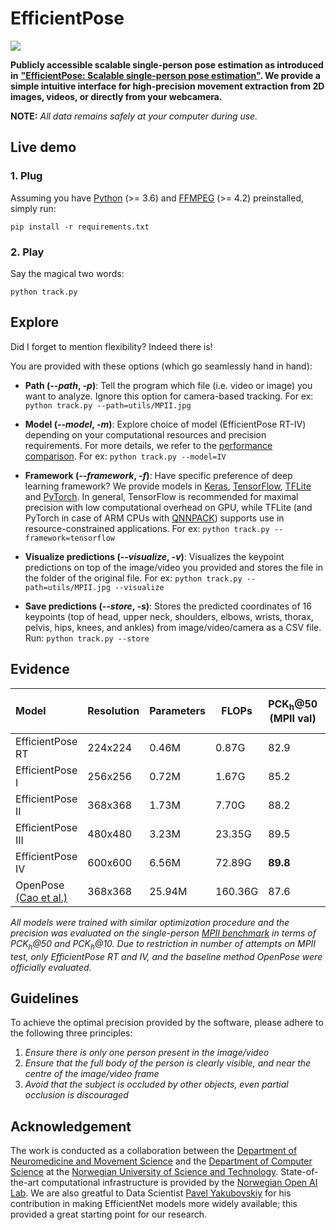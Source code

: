 # EfficientPose
![](utils/EfficientPose.gif)

**Publicly accessible scalable single-person pose estimation as introduced in** [**"EfficientPose: Scalable single-person pose estimation"**](https://arxiv.org/abs/****.*****)**. We provide a simple intuitive interface for high-precision movement extraction from 2D images, videos, or directly from your webcamera.** 

**NOTE:** *All data remains safely at your computer during use.*

## Live demo

### 1. Plug

Assuming you have [Python](https://www.python.org/downloads/) (>= 3.6) and [FFMPEG](http://ffmpeg.org/download.html) (>= 4.2) preinstalled, simply run: 

```pip install -r requirements.txt```

### 2. Play

Say the magical two words:

```python track.py```

## Explore

Did I forget to mention flexibility? Indeed there is!

You are provided with these options (which go seamlessly hand in hand):
- **Path (*--path*, *-p*)**: Tell the program which file (i.e. video or image) you want to analyze. Ignore this option for camera-based tracking. For ex: ```python track.py --path=utils/MPII.jpg```

- **Model (*--model*, *-m*)**: Explore choice of model (EfficientPose RT-IV) depending on your computational resources and precision requirements. For more details, we refer to the [performance comparison](#evidence). For ex: ```python track.py --model=IV```

- **Framework (*--framework*, *-f*)**: Have specific preference of deep learning framework? We provide models in [Keras](https://keras.io/), [TensorFlow](https://www.tensorflow.org/), [TFLite](https://www.tensorflow.org/lite) and [PyTorch](https://pytorch.org/). In general, TensorFlow is recommended for maximal precision with low computational overhead on GPU, while TFLite (and PyTorch in case of ARM CPUs with [QNNPACK](https://engineering.fb.com/ml-applications/qnnpack/)) supports use in resource-constrained applications. For ex: ```python track.py --framework=tensorflow```

- **Visualize predictions (*--visualize*, *-v*)**: Visualizes the keypoint predictions on top of the image/video you provided and stores the file in the folder of the original file. For ex: ```python track.py --path=utils/MPII.jpg --visualize```

- **Save predictions (*--store*, *-s*)**: Stores the predicted coordinates of 16 keypoints (top of head, upper neck, shoulders, elbows, wrists, thorax, pelvis, hips, knees, and ankles) from image/video/camera as a CSV file. Run: ```python track.py --store```

## Evidence

| Model | Resolution | Parameters | FLOPs | PCK<sub>h</sub>@50 (MPII val)| PCK<sub>h</sub>@10 (MPII val)| PCK<sub>h</sub>@50 (MPII test)| PCK<sub>h</sub>@10 (MPII test)|
| :--  | --- | --- | --- | --- | --- | --- | --- | 
| EfficientPose RT | 224x224 | 0.46M  | 0.87G | 82.9 | 23.6 | 84.8 | 24.2 | 
| EfficientPose I | 256x256 | 0.72M | 1.67G | 85.2 | 26.5 | - | - |
| EfficientPose II | 368x368 | 1.73M | 7.70G | 88.2 | 30.2 | - | - |
| EfficientPose III | 480x480 | 3.23M | 23.35G | 89.5 | 30.9 | - | -  |
| EfficientPose IV | 600x600 | 6.56M | 72.89G | **89.8** | **35.6** | **91.2** | **34.0** |
| OpenPose [(Cao et al.)](https://arxiv.org/abs/1812.08008) | 368x368 | 25.94M | 160.36G | 87.6 | 22.8 | 88.8 | 22.5 |

*All models were trained with similar optimization procedure and the precision was evaluated on the single-person [MPII benchmark](http://human-pose.mpi-inf.mpg.de/) in terms of PCK<sub>h</sub>@50 and PCK<sub>h</sub>@10. Due to restriction in number of attempts on MPII test, only EfficientPose RT and IV, and the baseline method OpenPose were officially evaluated.*

## Guidelines

To achieve the optimal precision provided by the software, please adhere to the following three principles:
1. *Ensure there is only one person present in the image/video*
2. *Ensure that the full body of the person is clearly visible, and near the centre of the image/video frame*
3. *Avoid that the subject is occluded by other objects, even partial occlusion is discouraged*

## Acknowledgement

The work is conducted as a collaboration between the [Department of Neuromedicine and Movement Science](https://www.ntnu.edu/inb) and the [Department of Computer Science](https://www.ntnu.edu/idi) at the [Norwegian University of Science and Technology](https://www.ntnu.edu/). State-of-the-art computational infrastructure is provided by the [Norwegian Open AI Lab](https://www.ntnu.edu/ailab). We are also greatful to Data Scientist [Pavel Yakubovskiy](https://github.com/qubvel/efficientnet) for his contribution in making EfficientNet models more widely available; this provided a great starting point for our research.